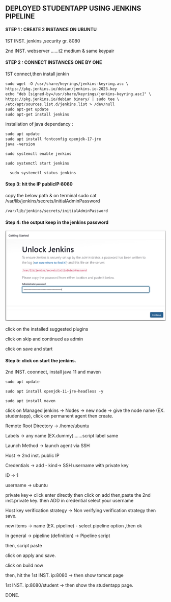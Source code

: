 ## DEPLOYED STUDENTAPP USING JENKINS PIPELINE


#### STEP 1 : CREATE 2 INSTANCE ON UBUNTU

1ST INST. jenkins ,security gr. 8080

2nd INST. webserver ......t2 medium & same keypair

#### STEP 2 : CONNECT INSTANCES ONE BY ONE

1ST connect,then install jenkin
    
  ```
  sudo wget -O /usr/share/keyrings/jenkins-keyring.asc \
  https://pkg.jenkins.io/debian/jenkins.io-2023.key
  echo "deb [signed-by=/usr/share/keyrings/jenkins-keyring.asc]" \
  https://pkg.jenkins.io/debian binary/ | sudo tee \
  /etc/apt/sources.list.d/jenkins.list > /dev/null
  sudo apt-get update
  sudo apt-get install jenkins
  ```

 installation of java dependancy :

  ```
  sudo apt update
  sudo apt install fontconfig openjdk-17-jre
  java -version
  ```
  ```
  sudo systemctl enable jenkins 
   ```

  ```
  sudo systemctl start jenkins
  ```

```
  sudo systemctl status jenkins
```

#### Step 3: hit the IP   publicIP:8080

copy the below path & on terminal sudo cat /var/lib/jenkins/secrets/initialAdminPassword

```
/var/lib/jenkins/secrets/initialAdminPassword
```

#### Step 4:  the output keep in the jenkins password 

![alt text](<Screenshot (351).png>)

click on the installed suggested plugins 

click on skip and continued as admin 

click on save and start 

#### Step 5:  click on start the jenkins.

2nd INST. coonnect, install java 11 and maven

```
sudo apt update
```


```
sudo apt install openjdk-11-jre-headless -y
```
```
sudo apt install maven
```


click on Managed jenkins -> Nodes -> new node -> give the node name (EX. studentapp), click on permanent agent then create.

Remote Root Directory -> /home/ubuntu 

Labels -> any name (EX.dummy).......script label same 

Launch Method -> launch agent via SSH

Host -> 2nd inst. public IP

Credentials -> add - kind-> SSH username with private key 

ID -> 1 

username -> ubuntu

private key-> click enter directly then click on add then,paste the 2nd inst.private key. then ADD in credential select your username

Host key verification strategy -> Non verifying verification strategy
then save.



new items -> name (EX. pipeline) - select pipeline option ,then ok

In general -> pipeline (definition) -> Pipeline script

then, script paste

click on apply and save.

click on build now

then, hit  the  1st INST. ip:8080 -> then show tomcat page

1st INST. ip:8080/student -> then show the studentapp page.

DONE.
